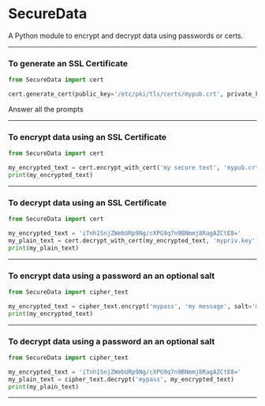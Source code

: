 # SecureData
A Python module to encrypt and decrypt data using passwords or certs.

---

### To generate an SSL Certificate
```python
from SecureData import cert

cert.generate_cert(public_key='/etc/pki/tls/certs/mypub.crt', private_key='/etc/pki/tls/private/mypriv.key')
```
Answer all the prompts

---

### To encrypt data using an SSL Certificate
```python
from SecureData import cert

my_encrypted_text = cert.encrypt_with_cert('my secure text', 'mypub.crt')
print(my_encrypted_text)
```

---

### To decrypt data using an SSL Certificate
```python
from SecureData import cert

my_encrypted_text = 'iTnh1SnjZWebURp9Ng/cXPG9q7n9BNmmj8RagAZCtE8='
my_plain_text = cert.decrypt_with_cert(my_encrypted_text, 'mypriv.key')
print(my_plain_text)
```

---

### To encrypt data using a password an an optional salt
```python
from SecureData import cipher_text

my_encrypted_text = cipher_text.encrypt('mypass', 'my message', salt='mysecretsalt')
print(my_encrypted_text)
```

---

### To decrypt data using a password an an optional salt
```python
from SecureData import cipher_text

my_encrypted_text = 'iTnh1SnjZWebURp9Ng/cXPG9q7n9BNmmj8RagAZCtE8='
my_plain_text = cipher_text.decrypt('mypass', my_encrypted_text)
print(my_plain_text)
```

---

